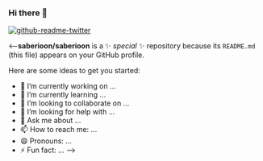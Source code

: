 ### Hi there 👋


[![github-readme-twitter](https://github-readme-twitter.gazf.vercel.app/api?id=saberioon&layout=wide)](https://github.com/gazf/github-readme-twitter)


<--**saberioon/saberioon** is a ✨ _special_ ✨ repository because its `README.md` (this file) appears on your GitHub profile.

Here are some ideas to get you started:

- 🔭 I’m currently working on ...
- 🌱 I’m currently learning ...
- 👯 I’m looking to collaborate on ...
- 🤔 I’m looking for help with ...
- 💬 Ask me about ...
- 📫 How to reach me: ...
- 😄 Pronouns: ...
- ⚡ Fun fact: ...
-->
